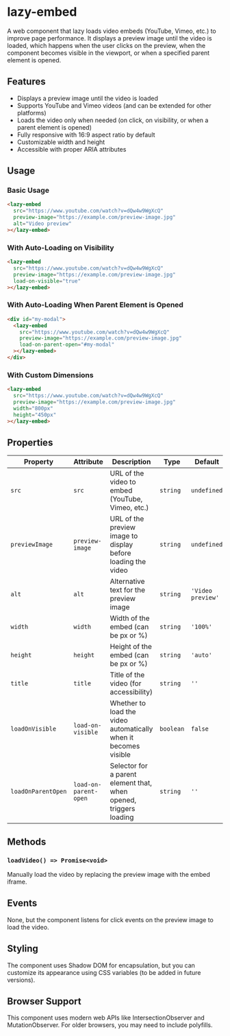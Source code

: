 # lazy-embed

A web component that lazy loads video embeds (YouTube, Vimeo, etc.) to improve page performance. It displays a preview image until the video is loaded, which happens when the user clicks on the preview, when the component becomes visible in the viewport, or when a specified parent element is opened.

## Features

- Displays a preview image until the video is loaded
- Supports YouTube and Vimeo videos (and can be extended for other platforms)
- Loads the video only when needed (on click, on visibility, or when a parent element is opened)
- Fully responsive with 16:9 aspect ratio by default
- Customizable width and height
- Accessible with proper ARIA attributes

## Usage

### Basic Usage

```html
<lazy-embed 
  src="https://www.youtube.com/watch?v=dQw4w9WgXcQ"
  preview-image="https://example.com/preview-image.jpg"
  alt="Video preview"
></lazy-embed>
```

### With Auto-Loading on Visibility

```html
<lazy-embed 
  src="https://www.youtube.com/watch?v=dQw4w9WgXcQ"
  preview-image="https://example.com/preview-image.jpg"
  load-on-visible="true"
></lazy-embed>
```

### With Auto-Loading When Parent Element is Opened

```html
<div id="my-modal">
  <lazy-embed 
    src="https://www.youtube.com/watch?v=dQw4w9WgXcQ"
    preview-image="https://example.com/preview-image.jpg"
    load-on-parent-open="#my-modal"
  ></lazy-embed>
</div>
```

### With Custom Dimensions

```html
<lazy-embed 
  src="https://www.youtube.com/watch?v=dQw4w9WgXcQ"
  preview-image="https://example.com/preview-image.jpg"
  width="800px"
  height="450px"
></lazy-embed>
```

## Properties

| Property           | Attribute            | Description                                                                | Type      | Default         |
| ------------------ | -------------------- | -------------------------------------------------------------------------- | --------- | --------------- |
| `src`              | `src`                | URL of the video to embed (YouTube, Vimeo, etc.)                           | `string`  | `undefined`     |
| `previewImage`     | `preview-image`      | URL of the preview image to display before loading the video               | `string`  | `undefined`     |
| `alt`              | `alt`                | Alternative text for the preview image                                     | `string`  | `'Video preview'` |
| `width`            | `width`              | Width of the embed (can be px or %)                                        | `string`  | `'100%'`        |
| `height`           | `height`             | Height of the embed (can be px or %)                                       | `string`  | `'auto'`        |
| `title`            | `title`              | Title of the video (for accessibility)                                     | `string`  | `''`            |
| `loadOnVisible`    | `load-on-visible`    | Whether to load the video automatically when it becomes visible            | `boolean` | `false`         |
| `loadOnParentOpen` | `load-on-parent-open`| Selector for a parent element that, when opened, triggers loading          | `string`  | `''`            |

## Methods

### `loadVideo() => Promise<void>`

Manually load the video by replacing the preview image with the embed iframe.

## Events

None, but the component listens for click events on the preview image to load the video.

## Styling

The component uses Shadow DOM for encapsulation, but you can customize its appearance using CSS variables (to be added in future versions).

## Browser Support

This component uses modern web APIs like IntersectionObserver and MutationObserver. For older browsers, you may need to include polyfills.